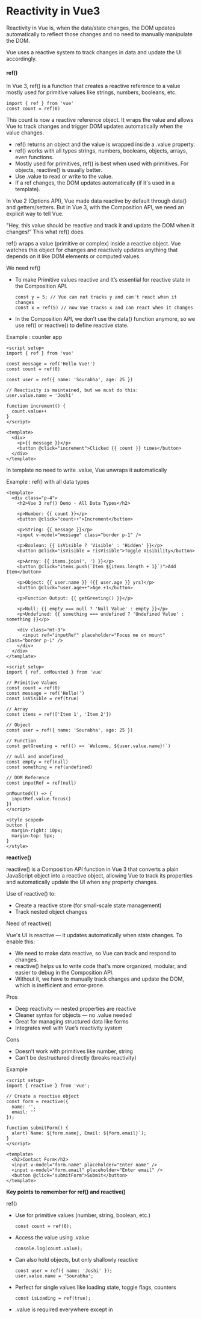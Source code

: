 # Reactivity in Vue3

Reactivity in Vue is, when the data/state changes, the DOM updates automatically to reflect those changes and no need to manually manipulate the DOM.

Vue uses a reactive system to track changes in data and update the UI accordingly.


#### **ref()**

In Vue 3, ref() is a function that creates a reactive reference to a value mostly used for primitive values like strings, numbers, booleans, etc.

```
import { ref } from 'vue'
const count = ref(0)
```
This count is now a reactive reference object. It wraps the value and allows Vue to track changes and trigger DOM updates automatically when the value changes.

- ref() returns an object and the value is wrapped inside a .value property.
- ref() works with all types strings, numbers, booleans, objects, arrays, even functions.
- Mostly used for primitives, ref() is best when used with primitives. For objects, reactive() is usually better.
- Use .value to read or write to the value.
- If a ref changes, the DOM updates automatically (if it's used in a template).

In Vue 2 (Options API), Vue made data reactive by default through data() and getters/setters. But in Vue 3, with the Composition API, we need an explicit way to tell Vue.

"Hey, this value should be reactive and track it and update the DOM when it changes!" This what ref() does.

ref() wraps a value (primitive or complex) inside a reactive object. Vue watches this object for changes and reactively updates anything that depends on it like DOM elements or computed values.

We need ref()
- To make Primitive values reactive and It’s essential for reactive state in the Composition API.
  ```
  const y = 5; // Vue can not tracks y and can't react when it changes
  const x = ref(5) // now Vue tracks x and can react when it changes
  ```
- In the Composition API, we don’t use the data() function anymore, so we use ref() or reactive() to define reactive state.

Example : counter app

```
<script setup>
import { ref } from 'vue'

const message = ref('Hello Vue!')
const count = ref(0)

const user = ref({ name: 'Sourabha', age: 25 })

// Reactivity is maintained, but we must do this:
user.value.name = 'Joshi'

function increment() {
  count.value++
}
</script>

<template>
  <div>
    <p>{{ message }}</p>
    <button @click="increment">Clicked {{ count }} times</button>
  </div>
</template>
```
In template no need to write .value, Vue unwraps it automatically

Example : ref() with all data types

```
<template>
  <div class="p-4">
    <h2>Vue 3 ref() Demo - All Data Types</h2>

    <p>Number: {{ count }}</p>
    <button @click="count++">Increment</button>

    <p>String: {{ message }}</p>
    <input v-model="message" class="border p-1" />

    <p>Boolean: {{ isVisible ? 'Visible' : 'Hidden' }}</p>
    <button @click="isVisible = !isVisible">Toggle Visibility</button>

    <p>Array: {{ items.join(', ') }}</p>
    <button @click="items.push(`Item ${items.length + 1}`)">Add Item</button>

    <p>Object: {{ user.name }} ({{ user.age }} yrs)</p>
    <button @click="user.age++">Age +1</button>

    <p>Function Output: {{ getGreeting() }}</p>

    <p>Null: {{ empty === null ? 'Null Value' : empty }}</p>
    <p>Undefined: {{ something === undefined ? 'Undefined Value' : something }}</p>

    <div class="mt-3">
      <input ref="inputRef" placeholder="Focus me on mount" class="border p-1" />
    </div>
  </div>
</template>

<script setup>
import { ref, onMounted } from 'vue'

// Primitive Values
const count = ref(0)
const message = ref('Hello!')
const isVisible = ref(true)

// Array
const items = ref(['Item 1', 'Item 2'])

// Object
const user = ref({ name: 'Sourabha', age: 25 })

// Function
const getGreeting = ref(() => `Welcome, ${user.value.name}!`)

// null and undefined
const empty = ref(null)
const something = ref(undefined)

// DOM Reference
const inputRef = ref(null)

onMounted(() => {
  inputRef.value.focus()
})
</script>

<style scoped>
button {
  margin-right: 10px;
  margin-top: 5px;
}
</style>
```

**reactive()**

reactive() is a Composition API function in Vue 3 that converts a plain JavaScript object into a reactive object, allowing Vue to track its properties and automatically update the UI when any property changes.

Use of reactive() to:
- Create a reactive store (for small-scale state management)
- Track nested object changes

Need of reactive()

Vue's UI is reactive — it updates automatically when state changes. To enable this:
- We need to make data reactive, so Vue can track and respond to changes.
- reactive() helps us to write code that's more organized, modular, and easier to debug in the Composition API.
- Without it, we have to manually track changes and update the DOM, which is inefficient and error-prone.

Pros	
- Deep reactivity — nested properties are reactive
- Cleaner syntax for objects — no .value needed
- Great for managing structured data like forms
- Integrates well with Vue’s reactivity system

Cons
- Doesn’t work with primitives like number, string
- Can't be destructured directly (breaks reactivity)

Example 

```
<script setup>
import { reactive } from 'vue';

// Create a reactive object
const form = reactive({
  name: '',
  email: ''
});

function submitForm() {
  alert(`Name: ${form.name}, Email: ${form.email}`);
}
</script>

<template>
  <h2>Contact Form</h2>
  <input v-model="form.name" placeholder="Enter name" />
  <input v-model="form.email" placeholder="Enter email" />
  <button @click="submitForm">Submit</button>
</template>

```

**Key points to remember for ref() and reactive()**

ref()
- Use for primitive values (number, string, boolean, etc.)
  ```
  const count = ref(0);
  ```
- Access the value using .value
  ```
  console.log(count.value);
  ```
- Can also hold objects, but only shallowly reactive
  ```
  const user = ref({ name: 'Joshi' });
  user.value.name = 'Sourabha'; 
  ```
- Perfect for single values like loading state, toggle flags, counters
  ```
  const isLoading = ref(true);
  ```
- .value is required everywhere except in <template>
  ```
  <p>{{ count }}</p> <!-- no .value needed here -->
  ```

reactive()

- Use for objects, arrays, and structured data
  ```
  const form = reactive({ name: '', email: '' });
  ```
- No need for .value — directly access properties
  ```
  form.name = 'Sourabha';
  ```
- Provides deep reactivity — nested objects are tracked
  ```
  const state = reactive({ user: { name: 'Sachin' } });
  ```
- Don’t destructure directly — you’ll lose reactivity
    ```
    const { name } = form; // breaks reactivity
    ```
